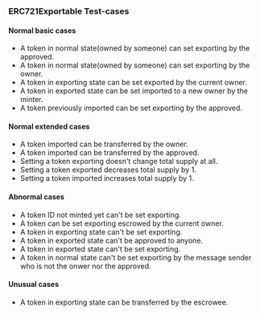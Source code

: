 

### ERC721Exportable Test-cases

#### Normal basic cases

* A token in normal state(owned by someone) can set exporting by the approved.
* A token in normal state(owned by someone) can set exporting by the owner.
* A token in exporting state can be set exported by the current owner.
* A token in exported state can be set imported to a new owner by the minter.
* A token previously imported can be set exporting by the approved.

#### Normal extended cases

* A token imported can be transferred by the owner.
* A token imported can be transferred by the approved.
* Setting a token exporting doesn't change total supply at all.
* Setting a token exported decreases total supply by 1.
* Setting a token imported increases total supply by 1.

#### Abnormal cases

* A token ID not minted yet can't be set exporting.
* A token can be set exporting escrowed by the current owner.
* A token in exporting state can't be set exporting.
* A token in exported state can't be approved to anyone.
* A token in exported state can't be set exporting.
* A token in normal state can't be set exporting by the message sender who is not the onwer nor the approved.

#### Unusual cases

* A token in exporting state can be transferred by the escrowee.
